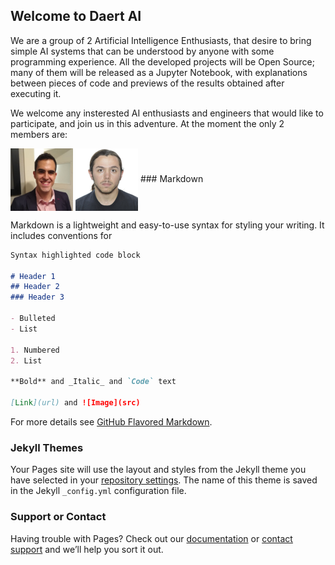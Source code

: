 ## Welcome to Daert AI
We are a group of 2 Artificial Intelligence Enthusiasts, that desire to bring simple AI systems that can be understood by anyone with some programming experience. All the developed projects will be Open Source; many of them will be released as a Jupyter Notebook, with explanations between pieces of code and previews of the results obtained after executing it.

We welcome any insterested AI enthusiasts and engineers that would like to participate, and join us in this adventure. At the moment the only 2 members are:

<img href="https://www.linkedin.com/in/alberto-fuentes-contreras-237a22181" align="center" alt="Alberto Fuentes Contreras" src="https://github.com/daertai/daertai.github.io/blob/main/alberto.jpeg?s=250" width="100" height="100">
<img align="center" alt="Daniel Fernández" src="https://github.com/daertai/daertai.github.io/blob/main/daniel.jpeg?s=250" width="100" height="100">
### Markdown

Markdown is a lightweight and easy-to-use syntax for styling your writing. It includes conventions for

```markdown
Syntax highlighted code block

# Header 1
## Header 2
### Header 3

- Bulleted
- List

1. Numbered
2. List

**Bold** and _Italic_ and `Code` text

[Link](url) and ![Image](src)
```

For more details see [GitHub Flavored Markdown](https://guides.github.com/features/mastering-markdown/).

### Jekyll Themes

Your Pages site will use the layout and styles from the Jekyll theme you have selected in your [repository settings](https://github.com/daertai/daertai.github.io/settings). The name of this theme is saved in the Jekyll `_config.yml` configuration file.

### Support or Contact

Having trouble with Pages? Check out our [documentation](https://docs.github.com/categories/github-pages-basics/) or [contact support](https://github.com/contact) and we’ll help you sort it out.
